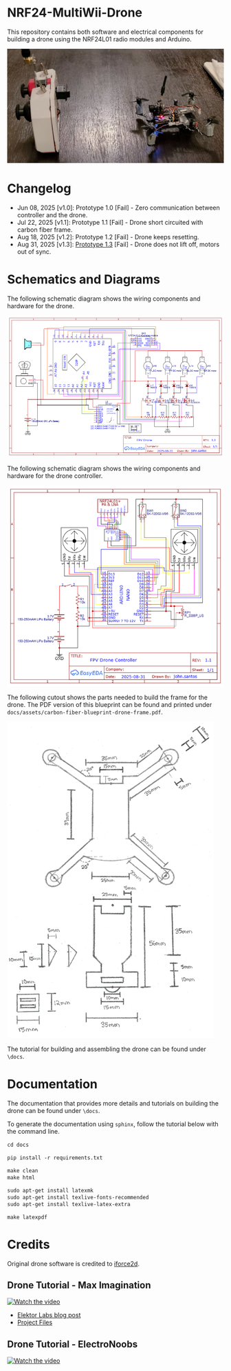 # NRF24-MultiWii-Drone

This repository contains both software and electrical components for building a drone using the NRF24L01 radio modules and Arduino.

![Prototype One](docs/assets/prototype_1.3.jpg)

# Changelog

* Jun 08, 2025 [v1.0]: Prototype 1.0 [Fail] - Zero communication between controller and the drone.
* Jul 22, 2025 [v1.1]: Prototype 1.1 [Fail] - Drone short circuited with carbon fiber frame. 
* Aug 18, 2025 [v1.2]: Prototype 1.2 [Fail] - Drone keeps resetting.
* Aug 31, 2025 [v1.3]: [Prototype 1.3](https://youtu.be/l2KEjdwurtw?si=Yr7yQo37yw-8ZKtF) [Fail] - Drone does not lift off, motors out of sync. 

# Schematics and Diagrams

The following schematic diagram shows the wiring components and hardware for the drone.

![Drone Schematic](docs/assets/schematic_drone.png)

The following schematic diagram shows the wiring components and hardware for the drone controller. 

![Controller Schematic](docs/assets/schematic_controller.png)

The following cutout shows the parts needed to build the frame for the drone. The PDF version of this blueprint can be found and printed under `docs/assets/carbon-fiber-blueprint-drone-frame.pdf`.

![Drone Frame Blurprint](docs/assets/carbon-fiber-blueprint-drone-frame.png)

The tutorial for building and assembling the drone can be found under `\docs`.

# Documentation

The documentation that provides more details and tutorials on building the drone can be found under `\docs`. 

To generate the documentation using `sphinx`, follow the tutorial below with the command line. 

```shell
cd docs
```

```shell
pip install -r requirements.txt
```

```shell
make clean
make html
```

```shell
sudo apt-get install latexmk
sudo apt-get install texlive-fonts-recommended
sudo apt-get install texlive-latex-extra
```

```shell
make latexpdf
```

# Credits

Original drone software is credited to [iforce2d](https://www.youtube.com/@iforce2d).

## Drone Tutorial - Max Imagination

[![Watch the video](https://img.youtube.com/vi/Sa6EslOHsI0/0.jpg)](https://www.youtube.com/watch?v=Sa6EslOHsI0)

* [Elektor Labs blog post](https://www.elektormagazine.com/labs/make-a-tiny-arduino-drone-with-fpv-camera)
* [Project Files](https://drive.google.com/drive/folders/1mWTCPN2daOcmTa4wUF0j8qPXhXvxLfkK)

## Drone Tutorial - ElectroNoobs

[![Watch the video](https://img.youtube.com/vi/J0x4ChjUS00/0.jpg)](https://www.youtube.com/watch?v=J0x4ChjUS00&t=719s)

